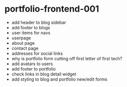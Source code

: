 # portfolio-frontend-001

- add header to blog sidebar
- add footer to blogs
- user items for navs
- userpage
- about page
- contact page
- addresses for social links
- why is portfolio form cutting off first letter of first tech?
- add avatars to users
- add footer to portfolio
- check links in blog detail widget
- add styling to blog and portfolio new/edit forms
